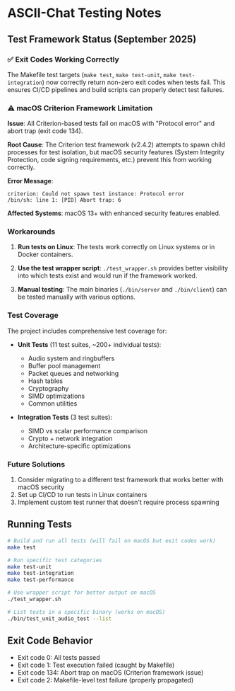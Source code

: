 # ASCII-Chat Testing Notes

## Test Framework Status (September 2025)

### ✅ Exit Codes Working Correctly
The Makefile test targets (`make test`, `make test-unit`, `make test-integration`) now correctly return non-zero exit codes when tests fail. This ensures CI/CD pipelines and build scripts can properly detect test failures.

### ⚠️ macOS Criterion Framework Limitation

**Issue**: All Criterion-based tests fail on macOS with "Protocol error" and abort trap (exit code 134).

**Root Cause**: The Criterion test framework (v2.4.2) attempts to spawn child processes for test isolation, but macOS security features (System Integrity Protection, code signing requirements, etc.) prevent this from working correctly.

**Error Message**:
```
criterion: Could not spawn test instance: Protocol error
/bin/sh: line 1: [PID] Abort trap: 6
```

**Affected Systems**: macOS 13+ with enhanced security features enabled.

### Workarounds

1. **Run tests on Linux**: The tests work correctly on Linux systems or in Docker containers.

2. **Use the test wrapper script**: `./test_wrapper.sh` provides better visibility into which tests exist and would run if the framework worked.

3. **Manual testing**: The main binaries (`./bin/server` and `./bin/client`) can be tested manually with various options.

### Test Coverage

The project includes comprehensive test coverage for:
- **Unit Tests** (11 test suites, ~200+ individual tests):
  - Audio system and ringbuffers
  - Buffer pool management
  - Packet queues and networking
  - Hash tables
  - Cryptography
  - SIMD optimizations
  - Common utilities

- **Integration Tests** (3 test suites):
  - SIMD vs scalar performance comparison
  - Crypto + network integration
  - Architecture-specific optimizations

### Future Solutions

1. Consider migrating to a different test framework that works better with macOS security
2. Set up CI/CD to run tests in Linux containers
3. Implement custom test runner that doesn't require process spawning

## Running Tests

```bash
# Build and run all tests (will fail on macOS but exit codes work)
make test

# Run specific test categories
make test-unit
make test-integration
make test-performance

# Use wrapper script for better output on macOS
./test_wrapper.sh

# List tests in a specific binary (works on macOS)
./bin/test_unit_audio_test --list
```

## Exit Code Behavior

- Exit code 0: All tests passed
- Exit code 1: Test execution failed (caught by Makefile)
- Exit code 134: Abort trap on macOS (Criterion framework issue)
- Exit code 2: Makefile-level test failure (properly propagated)

